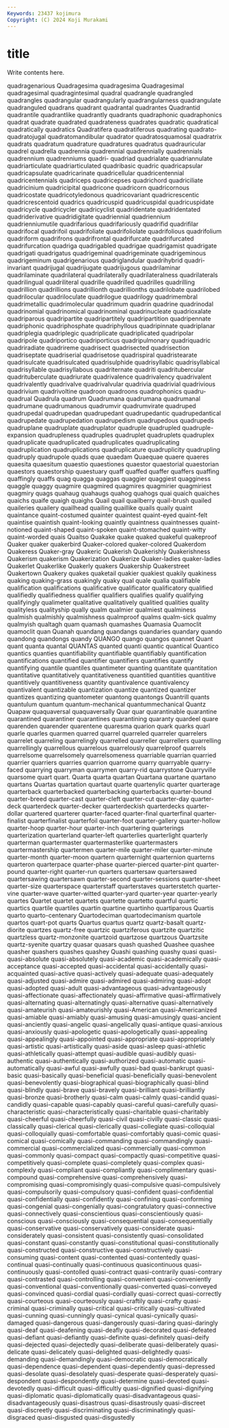 ```yaml
---
Keywords: 23437 kojimura
Copyright: (C) 2024 Koji Murakami
---
```


# title

Write contents here.



 quadragenarious Quadragesima quadragesima Quadragesimal quadragesimal
quadragintesimal quadral quadrangle quadrangled quadrangles quadrangular quadrangularly quadrangularness quadrangulate quadranguled
quadrans quadrant quadrantal quadrantes Quadrantid quadrantile quadrantlike quadrantly quadrants quadraphonic
quadraphonics quadrat quadrate quadrated quadrateness quadrates quadratic quadratical quadratically quadratics
Quadratifera quadratiferous quadrating quadrato- quadratojugal quadratomandibular quadrator quadratosquamosal quadratrix quadrats
quadratum quadrature quadratures quadratus quadrauricular quadrel quadrella quadrennia quadrennial quadrennially
quadrennials quadrennium quadrenniums quadri- quadriad quadrialate quadriannulate quadriarticulate quadriarticulated quadribasic
quadric quadricapsular quadricapsulate quadricarinate quadricellular quadricentennial quadricentennials quadriceps quadricepses quadrichord
quadriciliate quadricinium quadricipital quadricone quadricorn quadricornous quadricostate quadricotyledonous quadricovariant quadricrescentic
quadricrescentoid quadrics quadricuspid quadricuspidal quadricuspidate quadricycle quadricycler quadricyclist quadridentate quadridentated
quadriderivative quadridigitate quadriennial quadriennium quadrienniumutile quadrifarious quadrifariously quadrifid quadrifilar quadrifocal
quadrifoil quadrifoliate quadrifoliolate quadrifolious quadrifolium quadriform quadrifrons quadrifrontal quadrifurcate quadrifurcated
quadrifurcation quadriga quadrigabled quadrigae quadrigamist quadrigate quadrigati quadrigatus quadrigeminal quadrigeminate
quadrigeminous quadrigeminum quadrigenarious quadriglandular quadrihybrid quadri-invariant quadrijugal quadrijugate quadrijugous quadrilaminar
quadrilaminate quadrilateral quadrilaterally quadrilateralness quadrilaterals quadrilingual quadriliteral quadrille quadrilled quadrilles
quadrilling quadrillion quadrillions quadrillionth quadrillionths quadrilobate quadrilobed quadrilocular quadriloculate quadrilogue
quadrilogy quadrimembral quadrimetallic quadrimolecular quadrimum quadrin quadrine quadrinodal quadrinomial quadrinomical
quadrinominal quadrinucleate quadrioxalate quadriparous quadripartite quadripartitely quadripartition quadripennate quadriphonic quadriphosphate
quadriphyllous quadripinnate quadriplanar quadriplegia quadriplegic quadriplicate quadriplicated quadripolar quadripole quadriportico
quadriporticus quadripulmonary quadriquadric quadriradiate quadrireme quadrisect quadrisected quadrisection quadriseptate quadriserial
quadrisetose quadrispiral quadristearate quadrisulcate quadrisulcated quadrisulphide quadrisyllabic quadrisyllabical quadrisyllable quadrisyllabous
quadriternate quadriti quadritubercular quadrituberculate quadriurate quadrivalence quadrivalency quadrivalent quadrivalently quadrivalve
quadrivalvular quadrivia quadrivial quadrivious quadrivium quadrivoltine quadroon quadroons quadrophonics quadru-
quadrual Quadrula quadrum Quadrumana quadrumana quadrumanal quadrumane quadrumanous quadrumvir quadrumvirate
quadruped quadrupedal quadrupedan quadrupedant quadrupedantic quadrupedantical quadrupedate quadrupedation quadrupedism quadrupedous
quadrupeds quadruplane quadruplate quadruplator quadruple quadrupled quadruple-expansion quadrupleness quadruples quadruplet
quadruplets quadruplex quadruplicate quadruplicated quadruplicates quadruplicating quadruplication quadruplications quadruplicature quadruplicity
quadrupling quadruply quadrupole quads quae quaedam Quaequae quaere quaeres quaesita
quaesitum quaestio quaestiones quaestor quaestorial quaestorian quaestors quaestorship quaestuary quaff
quaffed quaffer quaffers quaffing quaffingly quaffs quag quagga quaggas quaggier
quaggiest quagginess quaggle quaggy quagmire quagmired quagmires quagmirier quagmiriest quagmiry
quags quahaug quahaugs quahog quahogs quai quaich quaiches quaichs quaife
quaigh quaighs Quail quail quailberry quail-brush quailed quaileries quailery quailhead
quailing quaillike quails quaily quaint quaintance quaint-costumed quainter quaintest quaint-eyed
quaint-felt quaintise quaintish quaint-looking quaintly quaintness quaintnesses quaint-notioned quaint-shaped quaint-spoken
quaint-stomached quaint-witty quaint-worded quais Quaitso Quakake quake quaked quakeful quakeproof
Quaker quaker quakerbird Quaker-colored quaker-colored Quakerdom Quakeress Quaker-gray Quakeric Quakerish
Quakerishly Quakerishness Quakerism quakerism Quakerization Quakerize Quaker-ladies quaker-ladies Quakerlet Quakerlike
Quakerly quakers Quakership Quakerstreet Quakertown Quakery quakes quaketail quakier quakiest
quakily quakiness quaking quaking-grass quakingly quaky qual quale qualia qualifiable
qualification qualifications qualificative qualificator qualificatory qualified qualifiedly qualifiedness qualifier qualifiers
qualifies qualify qualifying qualifyingly qualimeter qualitative qualitatively qualitied qualities quality
qualityless qualityship qually qualm qualmier qualmiest qualminess qualmish qualmishly qualmishness
qualmproof qualms qualm-sick qualmy qualmyish qualtagh quam quamash quamashes Quamasia
Quamoclit quamoclit quan Quanah quandang quandangs quandaries quandary quando quandong
quandongs quandy QUANGO quango quangos quannet Quant quant quanta quantal
QUANTAS quanted quanti quantic quantical Quantico quantics quanties quantifiability quantifiable
quantifiably quantification quantifications quantified quantifier quantifiers quantifies quantify quantifying quantile
quantiles quantimeter quanting quantitate quantitation quantitative quantitatively quantitativeness quantitied quantities
quantitive quantitively quantitiveness quantity quantivalence quantivalency quantivalent quantizable quantization quantize
quantized quantizer quantizes quantizing quantometer quantong quantongs Quantrill quants quantulum
quantum quantum-mechanical quantummechanical Quantz Quapaw quaquaversal quaquaversally Quar quar quarantinable
quarantine quarantined quarantiner quarantines quarantining quaranty quardeel quare quarenden quarender
quarentene quaresma quarion quark quarks quarl quarle quarles quarmen quarred
quarrel quarreled quarreler quarrelers quarrelet quarreling quarrelingly quarrelled quarreller quarrellers
quarrelling quarrellingly quarrellous quarrelous quarrelously quarrelproof quarrels quarrelsome quarrelsomely quarrelsomeness
quarriable quarrian quarried quarrier quarriers quarries quarrion quarrome quarry quarryable
quarry-faced quarrying quarryman quarrymen quarry-rid quarrystone Quarryville quarsome quart quart.
Quarta quarta quartan Quartana quartane quartano quartans Quartas quartation quartaut
quarte quartenylic quarter quarterage quarterback quarterbacked quarterbacking quarterbacks quarter-bound quarter-breed
quarter-cast quarter-cleft quarter-cut quarter-day quarter-deck quarterdeck quarter-decker quarterdeckish quarterdecks quarter-dollar
quartered quarterer quarter-faced quarter-final quarterfinal quarter-finalist quarterfinalist quarterfoil quarter-foot quarter-gallery
quarter-hollow quarter-hoop quarter-hour quarter-inch quartering quarterings quarterization quarterland quarter-left quarterlies
quarterlight quarterly quarterman quartermaster quartermasterlike quartermasters quartermastership quartermen quarter-mile quarter-miler
quarter-minute quarter-month quarter-moon quartern quarternight quarternion quarterns quarteron quarterpace quarter-phase
quarter-pierced quarter-pint quarter-pound quarter-right quarter-run quarters quartersaw quartersawed quartersawing quartersawn
quarter-second quarter-sessions quarter-sheet quarter-size quarterspace quarterstaff quarterstaves quarterstetch quarter-vine quarter-wave
quarter-witted quarter-yard quarter-year quarter-yearly quartes Quartet quartet quartets quartette quartetto
quartful quartic quartics quartile quartiles quartin quartine quartinho quartiparous Quartis
quarto quarto-centenary Quartodeciman quartodecimanism quartole quartos quart-pot quarts Quartus quartus
quartz quartz-basalt quartz-diorite quartzes quartz-free quartzic quartziferous quartzite quartzitic quartzless
quartz-monzonite quartzoid quartzose quartzous Quartzsite quartz-syenite quartzy quasar quasars quash
quashed Quashee quashee quasher quashers quashes quashey Quashi quashing quashy
quasi quasi- quasi-absolute quasi-absolutely quasi-academic quasi-academically quasi-acceptance quasi-accepted quasi-accidental quasi-accidentally
quasi-acquainted quasi-active quasi-actively quasi-adequate quasi-adequately quasi-adjusted quasi-admire quasi-admired quasi-admiring quasi-adopt
quasi-adopted quasi-adult quasi-advantageous quasi-advantageously quasi-affectionate quasi-affectionately quasi-affirmative quasi-affirmatively quasi-alternating quasi-alternatingly
quasi-alternative quasi-alternatively quasi-amateurish quasi-amateurishly quasi-American quasi-Americanized quasi-amiable quasi-amiably quasi-amusing quasi-amusingly
quasi-ancient quasi-anciently quasi-angelic quasi-angelically quasi-antique quasi-anxious quasi-anxiously quasi-apologetic quasi-apologetically quasi-appealing
quasi-appealingly quasi-appointed quasi-appropriate quasi-appropriately quasi-artistic quasi-artistically quasi-aside quasi-asleep quasi-athletic quasi-athletically
quasi-attempt quasi-audible quasi-audibly quasi-authentic quasi-authentically quasi-authorized quasi-automatic quasi-automatically quasi-awful quasi-awfully
quasi-bad quasi-bankrupt quasi-basic quasi-basically quasi-beneficial quasi-beneficially quasi-benevolent quasi-benevolently quasi-biographical quasi-biographically
quasi-blind quasi-blindly quasi-brave quasi-bravely quasi-brilliant quasi-brilliantly quasi-bronze quasi-brotherly quasi-calm quasi-calmly
quasi-candid quasi-candidly quasi-capable quasi-capably quasi-careful quasi-carefully quasi-characteristic quasi-characteristically quasi-charitable quasi-charitably
quasi-cheerful quasi-cheerfully quasi-civil quasi-civilly quasi-classic quasi-classically quasi-clerical quasi-clerically quasi-collegiate quasi-colloquial
quasi-colloquially quasi-comfortable quasi-comfortably quasi-comic quasi-comical quasi-comically quasi-commanding quasi-commandingly quasi-commercial quasi-commercialized
quasi-commercially quasi-common quasi-commonly quasi-compact quasi-compactly quasi-competitive quasi-competitively quasi-complete quasi-completely quasi-complex
quasi-complexly quasi-compliant quasi-compliantly quasi-complimentary quasi-compound quasi-comprehensive quasi-comprehensively quasi-compromising quasi-compromisingly quasi-compulsive
quasi-compulsively quasi-compulsorily quasi-compulsory quasi-confident quasi-confidential quasi-confidentially quasi-confidently quasi-confining quasi-conforming quasi-congenial
quasi-congenially quasi-congratulatory quasi-connective quasi-connectively quasi-conscientious quasi-conscientiously quasi-conscious quasi-consciously quasi-consequential quasi-consequentially
quasi-conservative quasi-conservatively quasi-considerate quasi-considerately quasi-consistent quasi-consistently quasi-consolidated quasi-constant quasi-constantly quasi-constitutional
quasi-constitutionally quasi-constructed quasi-constructive quasi-constructively quasi-consuming quasi-content quasi-contented quasi-contentedly quasi-continual quasi-continually
quasi-continuous quasicontinuous quasi-continuously quasi-contolled quasi-contract quasi-contrarily quasi-contrary quasi-contrasted quasi-controlling quasi-convenient
quasi-conveniently quasi-conventional quasi-conventionally quasi-converted quasi-conveyed quasi-convinced quasi-cordial quasi-cordially quasi-correct quasi-correctly
quasi-courteous quasi-courteously quasi-craftily quasi-crafty quasi-criminal quasi-criminally quasi-critical quasi-critically quasi-cultivated quasi-cunning
quasi-cunningly quasi-cynical quasi-cynically quasi-damaged quasi-dangerous quasi-dangerously quasi-daring quasi-daringly quasi-deaf quasi-deafening
quasi-deafly quasi-decorated quasi-defeated quasi-defiant quasi-defiantly quasi-definite quasi-definitely quasi-deify quasi-dejected quasi-dejectedly
quasi-deliberate quasi-deliberately quasi-delicate quasi-delicately quasi-delighted quasi-delightedly quasi-demanding quasi-demandingly quasi-democratic quasi-democratically
quasi-dependence quasi-dependent quasi-dependently quasi-depressed quasi-desolate quasi-desolately quasi-desperate quasi-desperately quasi-despondent quasi-despondently
quasi-determine quasi-devoted quasi-devotedly quasi-difficult quasi-difficultly quasi-dignified quasi-dignifying quasi-diplomatic quasi-diplomatically quasi-disadvantageous
quasi-disadvantageously quasi-disastrous quasi-disastrously quasi-discreet quasi-discreetly quasi-discriminating quasi-discriminatingly quasi-disgraced quasi-disgusted quasi-disgustedly
